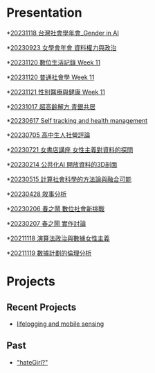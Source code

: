 # Presentation
*[20231118 台灣社會學年會_Gender in AI]()

*[20230923 女學會年會 資料權力與政治]()

*[20231120 數位生活記錄 Week 11]()

*[20231120 普通社會學 Week 11](https://docs.google.com/presentation/d/e/2PACX-1vQqFXbzIbFTl7IRzRvjeblleTLhWEsfBaDa9hYtYPGGksw7b2LlisAOM3v_X-J5K5YfaLLzNwcbmrVX/pub?start=false&loop=false&delayms=3000)

*[20231121 性別醫療與健康 Week 11]()

*[20231017 超高齡解方 青銀共居]()

*[20230617 Self tracking and health management]()

*[20230705 高中生人社營評論]()

*[20230721 女書店講座 女性主義對資料的探問]()

*[20230214 公共化AI 開放資料的3D剖面]()

*[20230515 計算社會科學的方法論與融合可能]()

*[20230428 敘事分析]()

*[20230206 春之鬧 數位社會新挑戰]()

*[20230207 春之鬧 實作討論]()


*[20211118 演算法政治與數據女性主義]()

*[20211119 數據計劃的倫理分析]()


# Projects

## Recent Projects
* [lifelogging and mobile sensing]()

## Past
* ["hateGirl?"]()

